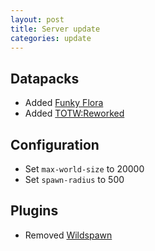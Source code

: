 ```yaml
---
layout: post
title: Server update
categories: update
---
```


## Datapacks
* Added [Funky Flora](https://modrinth.com/datapack/funky-flora)  
* Added [TOTW:Reworked](https://modrinth.com/datapack/towers-of-the-wild-reworked)  

## Configuration
* Set `max-world-size` to 20000  
* Set `spawn-radius` to 500  

## Plugins
* Removed [Wildspawn](https://modrinth.com/plugin/wildspawn)  
